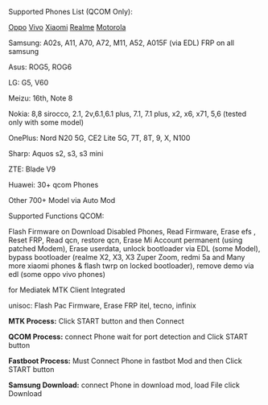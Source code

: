 Supported Phones List (QCOM Only):

<a href="https://romprovider.com/oppo-supported-model-functions/">Oppo</a>
<a href="https://romprovider.com/vivo-supported-model-functions/">Vivo</a>
<a href="https://romprovider.com/xiaomi-supported-model-functions/">Xiaomi</a>
<a href="https://romprovider.com/realme-supported-model-functions/">Realme</a>
<a href="https://github.com/jeck24India/Motorola-unbrick-tool">Motorola</a>

Samsung: A02s, A11, A70, A72, M11, A52, A015F (via EDL) FRP on all samsung

Asus: ROG5, ROG6

LG: G5, V60

Meizu: 16th, Note 8

Nokia: 8,8 sirocco, 2.1, 2v,6.1,6.1 plus, 7.1, 7.1 plus, x2, x6, x71, 5,6 (tested only with some model)

OnePlus: Nord N20 5G, CE2 Lite 5G, 7T, 8T, 9, X, N100

Sharp: Aquos s2, s3, s3 mini

ZTE: Blade V9

Huawei: 30+ qcom Phones

Other 700+ Model via Auto Mod

Supported Functions QCOM:

Flash Firmware on Download Disabled Phones, Read Firmware, Erase efs , Reset FRP, Read qcn, restore qcn, Erase Mi Account permanent (using patched Modem), Erase userdata, unlock bootloader via EDL (some Model), bypass bootloader (realme X2, X3, X3 Zuper Zoom, redmi 5a and Many more xiaomi phones & flash twrp on locked bootloader), remove demo via edl (some oppo vivo phones)

for Mediatek MTK Client Integrated

unisoc:
Flash Pac Firmware, Erase FRP itel, tecno, infinix

**MTK Process:**
Click START button and then Connect

**QCOM Process:**
connect Phone wait for port detection and Click START button

**Fastboot Process:**
Must Connect Phone in fastbot Mod and then Click START button

**Samsung Download:**
connect Phone in download mod, load File click Download
